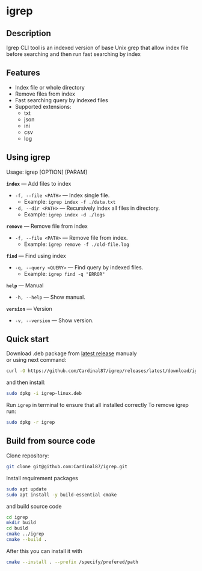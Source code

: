 # igrep
## Description
Igrep CLI tool is an indexed version of base Unix grep that allow index file before searching and then run fast searching by index
## Features
* Index file or whole directory
* Remove files from index
* Fast searching query by indexed files
* Supported extensions:
  * txt
  * json
  * ini
  * csv
  * log
## Using igrep
Usage: igrep [OPTION] [PARAM]


**`index`** — Add files to index
  * `-f, --file <PATH>` — Index single file.
    * Example: `igrep index -f ./data.txt`
  * `-d, --dir <PATH>` — Recursively index all files in directory.
    * Example: `igrep index -d ./logs`

**`remove`** — Remove file from index
  * `-f, --file <PATH>` — Remove file from index.
    * Example: `igrep remove -f ./old-file.log`

**`find`** — Find using index
  * `-q, --query <QUERY>` — Find query by indexed files.
    * Example: `igrep find -q "ERROR"`

**`help`** — Manual
  * `-h, --help` — Show manual.

**`version`** — Version
  * `-v, --version` — Show version.

## Quick start
Download .deb package from [latest release](https://github.com/cardinal87/igrep/releases/latest) manualy \
or using next command:
``` bash
curl -O https://github.com/Cardinal87/igrep/releases/latest/download/igrep-linux.deb
```
and then install:
``` bash
sudo dpkg -i igrep-linux.deb
```
Run `igrep` in terminal to ensure that all installed correctly
To remove igrep run:
``` bash
sudo dpkg -r igrep
```
## Build from source code
Clone repository:
``` bash
git clone git@github.com:Cardinal87/igrep.git
```
Install requirement packages
``` bash
sudo apt update
sudo apt install -y build-essential cmake
```
and build source code
``` bash
cd igrep
mkdir build
cd build
cmake ../igrep
cmake --build .
```
After this you can install it with
``` bash
cmake --install . --prefix /specify/prefered/path
```
